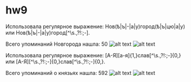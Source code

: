 # hw9

Использовала регулярное выражение: Нов(ѣ|ъ|-|а|у)город(ѣ|ъ|цю|а|у) или Нов(ѣ|ъ|-|а|у)город[^\s.,\?!:;-].

Всего упоминаний Новгорода нашла: 50
![alt text](https://pp.userapi.com/c824602/v824602621/148e59/mF0lTxZpKSw.jpg)
![alt text](https://pp.userapi.com/c824602/v824602621/148e63/fXaPAWTYgRk.jpg)


Использовала регулярное выражение: [А-Я][а-я]{1,}слав[^\s.,\?!:;-]{0,} или [А-Я][^\s.,\?!:;-]{0,}слав[^\s.,\?!:;-]{0,}.

Всего упоминаний о князьях нашла: 592
![alt text](https://pp.userapi.com/c824602/v824602621/148f4f/lsWMTJCbqPU.jpg)
![alt text](https://pp.userapi.com/c824602/v824602621/148f86/36brYAqEui8.jpg)
